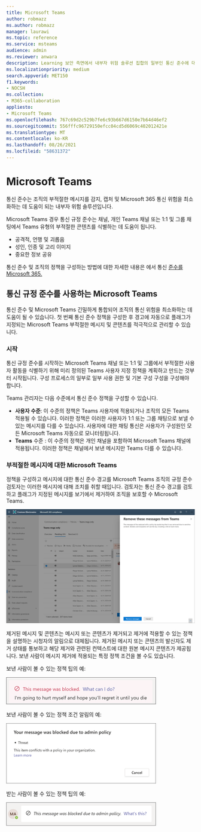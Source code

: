 ```yaml
---
title: Microsoft Teams
author: robmazz
ms.author: robmazz
manager: laurawi
ms.topic: reference
ms.service: msteams
audience: admin
ms.reviewer: anwara
description: Learning 보안 측면에서 내부자 위험 솔루션 집합의 일부인 통신 준수에 대해 Microsoft Teams(M365 통신 준수 기능의 일부입니다).
ms.localizationpriority: medium
search.appverid: MET150
f1.keywords:
- NOCSH
ms.collection:
- M365-collaboration
appliesto:
- Microsoft Teams
ms.openlocfilehash: 767c69d2c529b7fe6c93b667d6150e7b64d46ef2
ms.sourcegitcommit: 556fffc96729150efcc04cd5d6069c402012421e
ms.translationtype: MT
ms.contentlocale: ko-KR
ms.lasthandoff: 08/26/2021
ms.locfileid: "58631372"
---
```

# <a name="communication-compliance-with-microsoft-teams"></a>Microsoft Teams

통신 준수는 조직의 부적절한 메시지를 감지, 캡처 및 Microsoft 365 통신 위험을 최소화하는 데 도움이 되는 내부자 위험 솔루션입니다.

Microsoft Teams 경우 통신 규정 준수는 [](/microsoft-365/compliance/communication-compliance-feature-reference) 채널, 개인 Teams 채널 또는 1:1 및 그룹 채팅에서 Teams 유형의 부적절한 콘텐츠를 식별하는 데 도움이 됩니다.

- 공격적, 언행 및 괴롭음
- 성인, 인종 및 고리 이미지
- 중요한 정보 공유

통신 준수 및 조직의 정책을 구성하는 방법에 대한 자세한 내용은 에서 통신 [준수를 Microsoft 365.](/microsoft-365/compliance/communication-compliance)

## <a name="how-to-use-communication-compliance-in-microsoft-teams"></a>통신 규정 준수를 사용하는 Microsoft Teams

통신 준수 및 Microsoft Teams 긴밀하게 통합되어 조직의 통신 위험을 최소화하는 데 도움이 될 수 있습니다. 첫 번째 통신 준수 정책을 구성한 후 경고에 자동으로 플래그가 지정되는 Microsoft Teams 부적절한 메시지 및 콘텐츠를 적극적으로 관리할 수 있습니다.

### <a name="getting-started"></a>시작

통신 규정 준수를 시작하는 Microsoft Teams 채널 또는 [](/microsoft-365/compliance/communication-compliance-plan) 1:1 및 그룹에서 부적절한 사용자 활동을 식별하기 위해 미리 정의된 Teams 사용자 지정 정책을 계획하고 만드는 것부터 시작됩니다. 구성 프로세스의 일부로 일부 [](/microsoft-365/compliance/communication-compliance-configure) 사용 권한 및 기본 구성 구성을 구성해야 합니다.

Teams 관리자는 다음 수준에서 통신 준수 정책을 구성할 수 있습니다.

- **사용자 수준**: 이 수준의 정책은 Teams 사용자에 적용되거나 조직의 모든 Teams 적용될 수 있습니다. 이러한 정책은 이러한 사용자가 1:1 또는 그룹 채팅으로 보낼 수 있는 메시지를 다를 수 있습니다. 사용자에 대한 채팅 통신은 사용자가 구성원인 모든 Microsoft Teams 자동으로 모니터링됩니다.
- **Teams** 수준 : 이 수준의 정책은 개인 채널을 포함하여 Microsoft Teams 채널에 적용됩니다. 이러한 정책은 채널에서 보낸 메시지만 Teams 다를 수 있습니다.

### <a name="act-on-inappropriate-messages-in-microsoft-teams"></a>부적절한 메시지에 대한 Microsoft Teams

정책을 구성하고 메시지에 대한 통신 준수 경고를 Microsoft Teams 조직의 규정 준수 검토자는 이러한 메시지에 대해 조치를 취할 때입니다. 검토자는 통신 준수 경고를 검토하고 플래그가 지정된 메시지를 보기에서 제거하여 조직을 보호할 수 Microsoft Teams.

![메시지 제거 Teams](./media/communication-compliance-remove-teams-message.png)

제거된 메시지 및 콘텐츠는 메시지 또는 콘텐츠가 제거되고 제거에 적용할 수 있는 정책을 설명하는 시청자의 알림으로 대체됩니다. 제거된 메시지 또는 콘텐츠의 발신자도 제거 상태를 통보하고 해당 제거와 관련된 컨텍스트에 대한 원본 메시지 콘텐츠가 제공됩니다. 보낸 사람이 메시지 제거에 적용되는 특정 정책 조건을 볼 수도 있습니다.

보낸 사람이 볼 수 있는 정책 팁의 예:

![보낸 사람에 대한 정책 팁](./media/communication-compliance-warning-1.png)

보낸 사람이 볼 수 있는 정책 조건 알림의 예:

![보낸 사람에 대한 정책 조건 정보](./media/communication-compliance-warning-2.png)

받는 사람이 볼 수 있는 정책 팁의 예:

![받는 사람에 대한 정책 팁](./media/communication-compliance-warning-3.png)